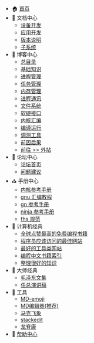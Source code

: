 
- :house: [首页](/)
- :bookmark_tabs: 文档中心
  - [设备开发](http://open.weharmonyos.com/#/docs-OpenHarmony-4.0-Release/zh-cn/device-dev/Readme-CN.md)
  - [应用开发](http://open.weharmonyos.com/#/docs-OpenHarmony-4.0-Release/zh-cn/application-dev/Readme-CN.md)
  - [版本说明](http://open.weharmonyos.com/#/docs-OpenHarmony-4.0-Release/zh-cn/release-notes/Readme.md)
  - [子系统](http://open.weharmonyos.com/#/docs-OpenHarmony-4.0-Release/zh-cn/readme/Readme-CN.md)
- :bank: 博客中心
  - [总目录](/blog/101.md)
  - [基础知识](/blog/index/1_base.md)
  - [进程管理](/blog/index/2_process.md)
  - [任务管理](/blog/index/3_task.md)
  - [内存管理](/blog/index/4_mem.md)
  - [进程通讯](/blog/index/5_ipc.md)
  - [文件系统](/blog/index/6_fs.md)
  - [软硬接口](/blog/index/7_hw.md)
  - [内核汇编](/blog/index/8_asm.md)
  - [编译运行](/blog/index/9_run.md)
  - [调测工具](/blog/index/10_test.md)
  - [前因后果](/blog/index/0_so.md)
  - [前往 >> 外站](/vendor/extsite.md)
- :running: 论坛中心
  - [论坛首页](http://bbs.weharmonyos.com)
  - [问题建议](http://bbs.weharmonyos.com/forum-42-1.html)
- :church: 手册中心
  - [内核参考手册](http://doxygen.weharmonyos.com/index.html)
  - [gnu 汇编教程](/compile/assembly.md)
  - [gn 参考手册](/compile/gn/readme.md)
  - [ninja 参考手册](/compile/ninja.md)
  - [fhs 规范](/compile/fhs.html ':ignore')
- :art: 计算机经典
  - [全球点赞最高的免费编程书籍](/vendor/free-programming-books-zh)
  - [程序员应该访问的最佳网站](/vendor/程序员应该访问的最佳网站) 
  - [最好的工具类网站](/vendor/chatgpt) 
  - [编程中文书籍索引](/vendor/freebook.md)    
  - [整理很好的知识](/CS-Notes/) 
- :rainbow: 大师经典      
  - [毛泽东文集](/mao/)
  - [任总演讲稿](/ren/)   
- :wrench: 工具
  - [MD-emoji](/tools/markdown-emoji.md) 
  - [MD编辑器(推荐)](https://html.weharmonyos.com/markdown-editor/index.html)
  - [马克飞象](http://marxi.co/)
  - [stackedit](https://stackedit.io/app#)
  - [龙脊康](/longjikang/README.md)
- :hospital: [帮助中心](/vendor/donate.md) 